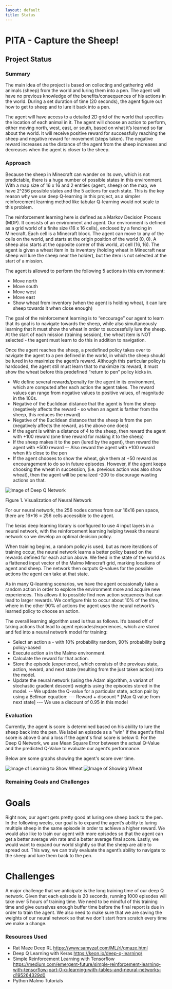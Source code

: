 ```yaml
---
layout: default
title: Status
---
```


# PITA - Capture the Sheep!

## Project Status

### Summary

The main idea of the project is based on collecting and gathering wild animals (sheep) from the world and luring them into a pen. The agent will have no previous knowledge of the benefits/consequences of his actions in the world. During a set duration of time (20 seconds), the agent figure out how to get to sheep and to lure it back into a pen.

The agent will have access to a detailed 2D grid of the world that specifies the location of each animal in it. The agent will choose an action to perform, either moving north, west, east, or south, based on what it’s learned so far about the world. It will receive positive reward for successfully reaching the sheep and negative reward for movement (steps taken). The negative reward increases as the distance of the agent from the sheep increases and decreases when the agent is closer to the sheep.

### Approach

Because the sheep in Minecraft can wander on its own, which is not predictable, there is a huge number of possible states in this environment. With a map size of 16 x 16 and 2 entities (agent, sheep) on the map, we have 2^256 possible states and the 5 actions for each state. This is the key reason why we use deep Q-learning in this project, as a simpler reinforcement learning method like tabular Q-learning would not scale to this problem.

The reinforcement learning here is defined as a Markov Decision Process (MDP). It consists of an environment and agent. Our environment is defined as a grid world of a finite size (16 x 16 cells), enclosed by a fencing in Minecraft. Each cell is a Minecraft block. The agent can move to any of the cells on the world, and starts at the origin position of the world (0, 0). A sheep also starts at the opposite corner of this world, at cell (16, 16). The agent is given a wheat item in its inventory (holding wheat in Minecraft near sheep will lure the sheep near the holder), but the item is not selected at the start of a mission.

The agent is allowed to perform the following 5 actions in this environment:

- Move north
- Move south
- Move west
- Move east
- Show wheat from inventory (when the agent is holding wheat, it can lure sheep towards it when close enough)

The goal of the reinforcement learning is to “encourage” our agent to learn that its goal is to navigate towards the sheep, while also simultaneously learning that it must show the wheat in order to successfully lure the sheep. At the start of each mission (training session), the wheat item is NOT selected - the agent must learn to do this in addition to navigation.

Once the agent reaches the sheep, a predefined policy takes over to navigate the agent to a pen defined in the world, in which the sheep should be lured in to maximize the agent’s reward.
Although this particular policy is hardcoded, the agent still must learn that to maximize its reward, it must show the wheat before this predefined “return to pen” policy kicks in.

- We define several rewards/penalty for the agent in its environment, which are computed after each action the agent takes. The reward values can range from negative values to positive values, of magnitude in the 100s.
- Negative of the Euclidean distance that the agent is from the sheep (negatively affects the reward - so when an agent is farther from the sheep, this reduces the reward)
- Negative of the Euclidean distance that the sheep is from the pen (negatively affects the reward, as the above one does)
- If the agent is within a distance of 4 to the sheep, then reward the agent with +100 reward (one time reward for making it to the sheep)
- If the sheep makes it to the pen (lured by the agent), then reward the agent with +500 reward
  -- Also reward the agent with +100 reward when it’s close to the pen
- If the agent chooses to show the wheat, give them at +50 reward as encouragement to do so in future episodes. However, if the agent keeps choosing the wheat in succession, (i.e. previous action was also show wheat), then the agent will be penalized -200 to discourage wasting actions on that.

![Image of Deep Q Network](./deepq.jpg)

Figure 1. Visualization of Neural Network

For our neural network, the 256 nodes comes from our 16x16 pen space, there are 16\*16 = 256 cells accessible to the agent.

The keras deep learning library is configured to use 4 input layers in a neural network, with the reinforcement learning helping tweak the neural network so we develop an optimal decision policy.

When training begins, a random policy is used, but as more iterations of training occur, the neural network learns a better policy based on the rewards defined for each action above. We feed in the state of the world as a flattened input vector of the Malmo Minecraft grid, marking locations of agent and sheep. The network then outputs Q-values for the possible actions the agent can take at that state.

As in many Q-learning scenarios, we have the agent occasionally take a random action in order to explore the environment more and acquire new experiences. This allows it to possible find new action sequences that can lead to larger rewards. We configure this to occur about 10% of the time, where in the other 90% of actions the agent uses the neural network’s learned policy to choose an action.

The overall learning algorithm used is thus as follows. It’s based off of taking actions that lead to agent episodes/experiences, which are stored and fed into a neural network model for training:

- Select an action a - with 10% probability random, 90% probability being policy-based
- Execute action a in the Malmo environment.
- Calculate the reward for that action.
- Store the episode (experience), which consists of the previous state, action, reward, and next state (resulting from the just taken action) into the model.
- Update the neural network (using the Adam algorithm, a variant of stochastic gradient descent) weights using the episodes stored in the model.
  -- We update the Q-value for a particular state, action pair by using a Bellman equation:
  --- Reward + discount \* [Max Q value from next state]
  --- We use a discount of 0.95 in this model

### Evaluation

Currently, the agent is score is determined based on his ability to lure the sheep back into the pen. We label an episode as a "win" if the agent's final score is above 0 and a loss if the agent's final score is below 0. For the Deep Q Network, we use Mean Square Error between the actual Q-Value and the predicted Q-Value to evaluate our agent’s performance.

Below are some graphs showing the agent's score over time.

![Image of Learning to Show Wheat](./graph1.png)
![Image of Showing Wheat](./graph2.png)

### Remaining Goals and Challenges

# Goals

Right now, our agent gets pretty good at luring one sheep back to the pen. In the following weeks, our goal is to expand the agent’s ability to luring multiple sheep in the same episode in order to achieve a higher reward. We would also like to train our agent with more episodes so that the agent can get a better average win rate and a better average final score. Lastly, we would want to expand our world slightly so that the sheep are able to spread out. This way, we can truly evaluate the agent’s ability to navigate to the sheep and lure them back to the pen.

# Challenges

A major challenge that we anticipate is the long training time of our deep Q network. Given that each episode is 20 seconds, running 1000 episodes will take over 5 hours of training time. We need to be mindful of this training time and give ourselves enough buffer time before the final report is due in order to train the agent. We also need to make sure that we are saving the weights of our neural network so that we don’t start from scratch every time we make a change.

### Resources Used

- Rat Maze Deep RL https://www.samyzaf.com/ML/rl/qmaze.html
- Deep Q Learning with Keras https://keon.io/deep-q-learning/
- Simple Reinforcement Learning with Tensorflow https://medium.com/emergent-future/simple-reinforcement-learning-with-tensorflow-part-0-q-learning-with-tables-and-neural-networks-d195264329d0
- Python Malmo Tutorials
